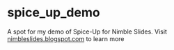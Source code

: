 # spice_up_demo
A spot for my demo of Spice-Up for Nimble Slides. Visit [nimbleslides.blogspot.com](https://www.nimbleslides.blogspot.com) to learn more
